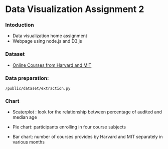 # Data Visualization Assignment 2

### Intoduction
* Data visualization home assignment
* Webpage using node.js and D3.js

### Dataset

* [Online Courses from Harvard and MIT](https://www.kaggle.com/edx/course-study)

### Data preparation:
```
/public/dataset/extraction.py
```

### Chart

* Scaterplot : look for the relationship between percentage of audited and median age

* Pie chart: participants enrolling in four course subjects

* Bar chart: number of courses provides by Harvard and MIT separately in various months
